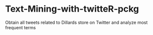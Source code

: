 # Text-Mining-with-twitteR-pckg
Obtain all tweets related to Dillards store on Twitter and analyze most frequent terms 
